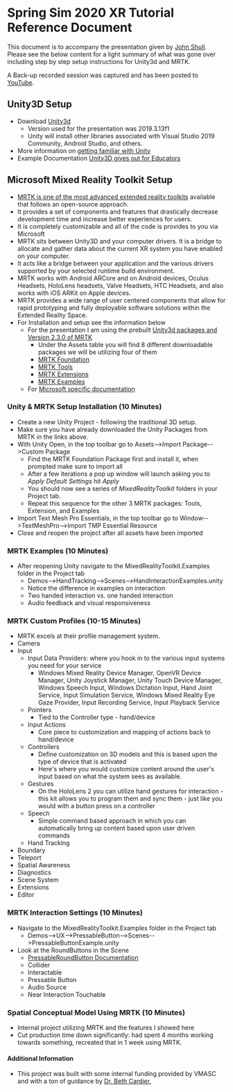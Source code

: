 # Spring Sim 2020 XR Tutorial Reference Document

This document is to accompany the presentation given by [John Shull](JShull@odu.edu). Please see the below content for a light summary of what was gone over including step by step setup instructions for Unity3d and MRTK.

A Back-up recorded session was captured and has been posted to [YouTube](https://youtu.be/CaLRp9AmjYg).

## Unity3D Setup

* Download [Unity3d](https://unity3d.com/get-unity/download)
  * Version used for the presentation was 2019.3.13f1
  * Unity will install other libraries associated with Visual Studio 2019 Community, Android Studio, and others.
* More information on [getting familiar with Unity](https://learn.unity.com/)
* Example Documentation [Unity3D gives out for Educators](https://connect-prd-cdn.unity.com/20190618/9ae41f5a-3249-401e-809e-a9ddf939dadf_Scope_and_Sequence.pdf)

## Microsoft Mixed Reality Toolkit Setup

* [MRTK is one of the most advanced extended reality toolkits](https://microsoft.github.io/MixedRealityToolkit-Unity/README.html) available that follows an open-source approach.
* It provides a set of components and features that drastically decrease development time and increase better experiences for users.
* It is completely customizable and all of the code is provides to you via Microsoft
* MRTK sits between Unity3D and your computer drivers. It is a bridge to allocate and gather data about the current XR system you have enabled on your computer.
* It acts like a bridge between your application and the various drivers supported by your selected runtime build environment.
* MRTK works with Android ARCore and on Android devices, Oculus Headsets, HoloLens headsets, Valve Headsets, HTC Headsets, and also works with iOS ARKit on Apple devices.
* MRTK provides a wide range of user centered components that allow for rapid prototyping and fully deployable software solutions within the Extended Reality Space.
* For Installation and setup see the information below
  * For the presentation I am using the prebuilt [Unity3d packages and Version 2.3.0 of MRTK](https://github.com/Microsoft/MixedRealityToolkit-Unity/releases)
    * Under the Assets table you will find 8 different downloadable packages we will be utilizing four of them
    * [MRTK Foundation]("https://github.com/microsoft/MixedRealityToolkit-Unity/releases/download/v2.3.0/Microsoft.MixedReality.Toolkit.Unity.Foundation.2.3.0.unitypackage")
    * [MRTK Tools]("https://github.com/microsoft/MixedRealityToolkit-Unity/releases/download/v2.3.0/Microsoft.MixedReality.Toolkit.Unity.Tools.2.3.0.unitypackage")
    * [MRTK Extensions]("https://github.com/microsoft/MixedRealityToolkit-Unity/releases/download/v2.3.0/Microsoft.MixedReality.Toolkit.Unity.Extensions.2.3.0.unitypackage")
    * [MRTK Examples]("https://github.com/microsoft/MixedRealityToolkit-Unity/releases/download/v2.3.0/Microsoft.MixedReality.Toolkit.Unity.Examples.2.3.0.unitypackage")
  * For [Microsoft specific documentation]("https://microsoft.github.io/MixedRealityToolkit-Unity/Documentation/GettingStartedWithTheMRTK.html")

### Unity & MRTK Setup Installation (10 Minutes)

* Create a new Unity Project - following the traditional 3D setup.
* Make sure you have already downloaded the Unity Packages from MRTK in the links above.
* With Unity Open, in the top toolbar go to Assets-->Import Package-->Custom Package
  * Find the MRTK Foundation Package first and install it, when prompted make sure to import all
  * After a few iterations a pop up window will launch asking you to *Apply Default Settings* hit _Apply_
  * You should now see a series of _MixedRealityToolkit_ folders in your Project tab.
  * Repeat this sequence for the other 3 MRTK packages: Tools, Extension, and Examples
* Import Text Mesh Pro Essentials, in the top toolbar go to Window-->TextMeshPro-->Import TMP Essential Resource
* Close and reopen the project after all assets have been imported

### MRTK Examples (10 Minutes)

* After reopening Unity navigate to the MixedRealityToolkit.Examples folder in the Project tab
  * Demos-->HandTracking-->Scenes-->HandInteractionExamples.unity
  * Notice the difference in examples on interaction
  * Two handed interaction vs. one handed interaction
  * Audio feedback and visual responsiveness

### MRTK Custom Profiles (10-15 Minutes)

* MRTK excels at their profile management system.
* Camera
* Input
  * Input Data Providers: where you hook in to the various input systems you need for your service
    * Windows Mixed Reality Device Manager, OpenVR Device Manager, Unity Joystick Manager, Unity Touch Device Manager, Windows Speech Input, Windows Dictation Input, Hand Joint Service, Input Simulation Service, Windows Mixed Reality Eye Gaze Provider, Input Recording Service, Input Playback Service
  * Pointers
    * Tied to the Controller type - hand/device
  * Input Actions
    * Core piece to customization and mapping of actions back to hand/device
  * Controllers
    * Define customization on 3D models and this is based upon the type of device that is activated
    * Here's where you would customize content around the user's input based on what the system sees as available.
  * Gestures
    * On the HoloLens 2 you can utilize hand gestures for interaction - this kit allows you to program them and sync them - just like you would with a button press on a controller
  * Speech
    * Simple command based approach in which you can automatically bring up content based upon user driven commands
  * Hand Tracking
* Boundary
* Teleport
* Spatial Awareness
* Diagnostics
* Scene System
* Extensions
* Editor

### MRTK Interaction Settings (10 Minutes)

* Navigate to the MixedRealityToolkit.Examples folder in the Project tab
  * Demos-->UX-->PressableButton-->Scenes-->PressableButtonExample.unity
* Look at the RoundButtons in the Scene
  * [PressableRoundButton Documentation](https://microsoft.github.io/MixedRealityToolkit-Unity/Documentation/README_Button.html)
  * Collider
  * Interactable
  * Pressable Button
  * Audio Source
  * Near Interaction Touchable

### Spatial Conceptual Model Using MRTK (10 Minutes)

* Internal project utilizing MRTK and the features I showed here
* Cut production time down significantly: had spent 4 months working towards something, recreated that in 1 week using MRTK.

#### Additional Information

* This project was built with some internal funding provided by VMASC and with a ton of guidance by [Dr. Beth Cardier.](http://info.bethcardier.com/index.php/models/)
